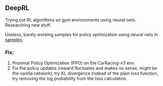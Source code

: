 ## DeepRL

Trying out RL algorithms on gym environments using neural nets. Researching new stuff.

Useless, barely working samples for policy optimization using neural nets in [samples](samples/). 

### Fix:
1. Proximal Policy Optimization (PPO) on the CarRacing-v3 env.
2. Fix the policy updates (reward fluctuates and makes no sense, might be the vanilla network), try KL divergence instead of the plain loss function, try removing the log probability from the loss calculation.